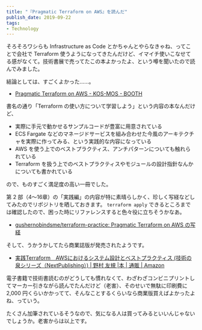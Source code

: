 ```yaml
---
title: "『Pragmatic Terraform on AWS』を読んだ"
publish_date: 2019-09-22
tags:
- Technology
---
```


そろそろワシらも Infrastructure as Code
とかちゃんとやらなきゃね、ってことで会社で Terraform
使うようになってきたんだけど、イマイチ使いこなせてる感がなくて。技術書展で売ってたこの本よかったよ、という噂を聞いたので読んでみました。

結論としては、すごくよかった……。

- [Pragmatic Terraform on AWS - KOS-MOS - BOOTH](https://booth.pm/ja/items/1318735)

書名の通り「Terraform の使い方について学習しよう」という内容の本なんだけど、

- 実際に手元で動かせるサンプルコードが豊富に用意されている
- ECS Fargate
  などのマネージドサービスを組み合わせた今風のアーキテクチャを実際に作ってみる、という実践的な内容になっている
- AWS を使う上でのベストプラクティス、アンチパターンについても触れられている
- Terraform
  を扱う上でのベストプラクティスやモジュールの設計指針なんかについても書かれている

ので、ものすごく満足度の高い一冊でした。

第 2
部（4〜16章）の「実践編」の内容が特に素晴らしかく、珍しく写経などしてみたのでリポジトリを晒しておきます。
`terraform apply`
できるところまでは確認したので、困った時にリファレンスすると色々役に立ちそうかなあ。

- [gushernobindsme/terraform-practice: Pragmatic Terraform on AWS の写経](https://github.com/gushernobindsme/terraform-practice/tree/master)

そして、うかうかしてたら商業誌版が発売されたようです。

- [実践Terraform　AWSにおけるシステム設計とベストプラクティス (技術の泉シリーズ（NextPublishing）) | 野村 友規 |本 | 通販 | Amazon](https://www.amazon.co.jp/dp/4844378139/)

電子書籍で技術書読むのがどうしても慣れなくて、わざわざコンビニプリントしてマーカー引きながら読んでたんだけど（老害）、そのせいで無駄に印刷費に
2,000
円くらいかかってて、そんなことするくらいなら商業版買えばよかったよね、っていう。

たくさん加筆されているそうなので、気になる人は買ってみるといいんじゃないでしょうか。老害からは以上です。
